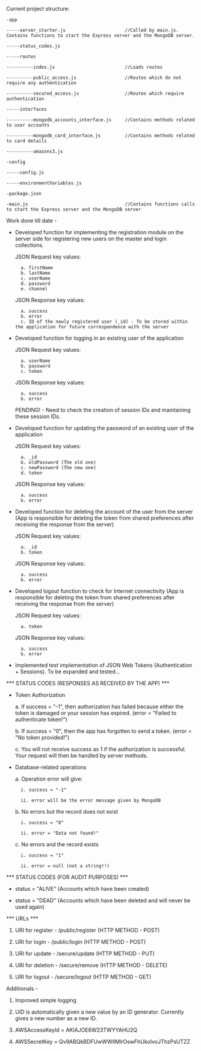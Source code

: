 Current project structure:


	-app

	-----server_starter.js 						//Called by main.js. Contains functions to start the Express server and the MongoDB server.

	-----status_codes.js

	-----routes

	----------index.js 							//Loads routes

	----------public_access.js 					//Routes which do not require any authentication

	----------secured_access.js 				//Routes which require authentication

	-----interfaces

	----------mongodb_accounts_interface.js 	//Contains methods related to user accounts

	----------mongodb_card_interface.js 		//Contains methods related to card details

	----------amazons3.js

	-config
	
	-----config.js

	-----environmentVariables.js

	-package.json
	
	-main.js 									//Contains functions calls to start the Express server and the MongoDB server



Work done till date - 



* Developed function for implementing the registration module on the server side for registering new users on the master and login collections. 

	JSON Request key values:

		a. firstName
		b. lastName
		c. userName
		d. password
		e. channel

	JSON Response key values:

		a. success 
		b. error 
		c. ID of the newly registered user (_id) - To be stored within the application for future correspondence with the server 



* Developed function for logging in an existing user of the application

	JSON Request key values:

		a. userName
		b. password
		c. token

	JSON Response key values:

		a. success 
		b. error 

   PENDING! - Need to check the creation of session IDs and maintaining these session IDs.



* Developed function for updating the password of an existing user of the application

	JSON Request key values:

		a. _id
		b. oldPassword (The old one)
		c. newPassword (The new one)
		d. token

	JSON Response key values:

		a. success 
		b. error 



* Developed function for deleting the account of the user from the server (App is responsible for deleting the token from shared preferences after receiving the response from the server)

	JSON Request key values:

		a. _id
		b. token

	JSON Response key values:

		a. success 
		b. error



* Developed logout function to check for Internet connectivity (App is responsible for deleting the token from shared preferences after receiving the response from the server)

	JSON Request key values: 

		a. token

	JSON Response key values:

		a. success
		b. error


* Implemented test implementation of JSON Web Tokens (Authentication + Sessions). To be expanded and tested...


*** STATUS CODES (RESPONSES AS RECEIVED BY THE APP) ***

* Token Authorization

	a. If success = "-1", then authorization has failed because either the token is damaged or your session has expired. (error = "Failed to authenticate token!")

	b. If success = "0", then the app has forgotten to send a token. (error = "No token provided!")

	c. You will not receive success as 1 if the authorization is successful. Your request will then be handled by server methods.

* Database-related operations

	a. Operation error will give:

		i. success = "-1"

		ii. error will be the error message given by MongoDB

	b. No errors but the record does not exist

		i. success = "0"

		ii. error = "Data not found!"

	c. No errors and the record exists

		i. success = "1"

		ii. error = null (not a string!!)


*** STATUS CODES (FOR AUDIT PURPOSES) ***

* status = "ALIVE" 	(Accounts which have been created)

* status = "DEAD"	(Accounts which have been deleted and will never be used again)

		
*** URLs ***

1. URI for register - /public/register 	(HTTP METHOD - POST)

2. URI for login - /public/login		(HTTP METHOD - POST)

3. URI for update - /secure/update		(HTTP METHOD - PUT)

4. URI for deletion - /secure/remove	(HTTP METHOD - DELETE)

5. URI for logout - /secure/logout 		(HTTP METHOD - GET)



Additionals -		

1. Improved simple logging

2. UID is automatically given a new value by an ID generator. Currently gives a new number as a new ID.

3. AWSAccessKeyId = AKIAJOE6W23TWYYAHU2Q

4. AWSSecretKey = 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


